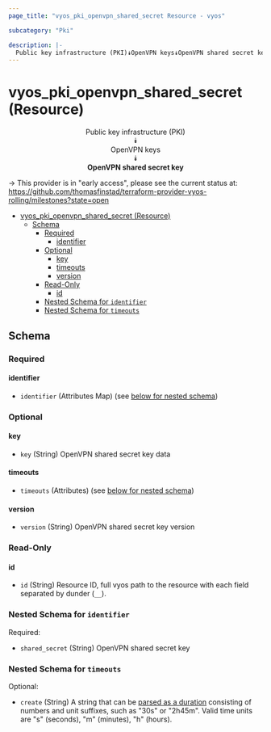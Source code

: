 ```yaml
---
page_title: "vyos_pki_openvpn_shared_secret Resource - vyos"

subcategory: "Pki"

description: |-
  Public key infrastructure (PKI)⯯OpenVPN keys⯯OpenVPN shared secret key
---
```


# vyos_pki_openvpn_shared_secret (Resource)
<center>

Public key infrastructure (PKI)  
⯯  
OpenVPN keys  
⯯  
**OpenVPN shared secret key**


</center>

-> This provider is in "early access", please see the current status at: https://github.com/thomasfinstad/terraform-provider-vyos-rolling/milestones?state=open

<!--TOC-->

- [vyos_pki_openvpn_shared_secret (Resource)](#vyos_pki_openvpn_shared_secret-resource)
  - [Schema](#schema)
    - [Required](#required)
      - [identifier](#identifier)
    - [Optional](#optional)
      - [key](#key)
      - [timeouts](#timeouts)
      - [version](#version)
    - [Read-Only](#read-only)
      - [id](#id)
    - [Nested Schema for `identifier`](#nested-schema-for-identifier)
    - [Nested Schema for `timeouts`](#nested-schema-for-timeouts)

<!--TOC-->

<!-- schema generated by tfplugindocs -->
## Schema

### Required

#### identifier
- `identifier` (Attributes Map) (see [below for nested schema](#nestedatt--identifier))

### Optional

#### key
- `key` (String) OpenVPN shared secret key data
#### timeouts
- `timeouts` (Attributes) (see [below for nested schema](#nestedatt--timeouts))
#### version
- `version` (String) OpenVPN shared secret key version

### Read-Only

#### id
- `id` (String) Resource ID, full vyos path to the resource with each field separated by dunder (`__`).

<a id="nestedatt--identifier"></a>
### Nested Schema for `identifier`

Required:

- `shared_secret` (String) OpenVPN shared secret key


<a id="nestedatt--timeouts"></a>
### Nested Schema for `timeouts`

Optional:

- `create` (String) A string that can be [parsed as a duration](https://pkg.go.dev/time#ParseDuration) consisting of numbers and unit suffixes, such as &#34;30s&#34; or &#34;2h45m&#34;. Valid time units are &#34;s&#34; (seconds), &#34;m&#34; (minutes), &#34;h&#34; (hours).
